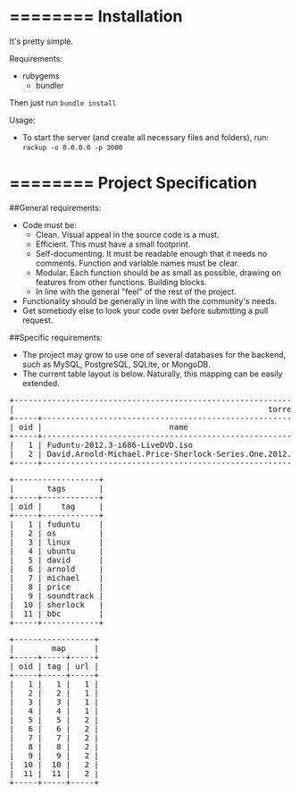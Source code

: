 ========
Installation
========

It's pretty simple.

Requirements:

* rubygems
  * bundler

Then just run `bundle install`

Usage:

* To start the server (and create all necessary files and folders), run:	
    `rackup -o 0.0.0.0 -p 3000`

========
Project Specification
========

##General requirements:

* Code must be:
   * Clean. Visual appeal in the source code is a must.
   * Efficient. This must have a small footprint.
   * Self-documenting. It must be readable enough that it needs no comments. Function and variable names must be clear.
   * Modular. Each function should be as small as possible, drawing on features from other functions. Building blocks.
   * In line with the general "feel" of the rest of the project.
* Functionality should be generally in line with the community's needs.
* Get somebody else to look your code over before submitting a pull request.

##Specific requirements:

* The project may grow to use one of several databases for the backend, such as MySQL, PostgreSQL, SQLite, or MongoDB.
* The current table layout is below. Naturally, this mapping can be easily extended.
<pre>
+---------------------------------------------------------------------------------------------------------------------+
|                                                      torrents                                                       |
+-----+----------------------------------------------------------+----------------------------------------------------+
| oid |                           name                           |                         url                        |
+-----+----------------------------------------------------------+----------------------------------------------------+
|   1 | Fuduntu-2012.3-i686-LiveDVD.iso                          | Fuduntu-2012.3-i686-3671410625.torrent             |
|   2 | David.Arnold-Michael.Price-Sherlock-Series.One.2012.FLAC | Sherlock-Series-One-Soundtrack-(2012)-FLAC.torrent |
+-----+----------------------------------------------------------+----------------------------------------------------+
</pre>
<pre>
+------------------+
|       tags       |
+-----+------------+
| oid |    tag     |
+-----+------------+
|   1 | fuduntu    |
|   2 | os         |
|   3 | linux      |
|   4 | ubuntu     |
|   5 | david      |
|   6 | arnold     |
|   7 | michael    |
|   8 | price      |
|   9 | soundtrack |
|  10 | sherlock   |
|  11 | bbc        |
+-----+------------+
</pre>
<pre>
+-----------------+
|        map      |
+-----+-----+-----+
| oid | tag | url |
+-----+-----+-----+
|   1 |   1 |   1 |
|   2 |   2 |   1 |
|   3 |   3 |   1 |
|   4 |   4 |   1 |
|   5 |   5 |   2 |
|   6 |   6 |   2 |
|   7 |   7 |   2 |
|   8 |   8 |   2 |
|   9 |   9 |   2 |
|  10 |  10 |   2 |
|  11 |  11 |   2 |
+-----+-----+-----+
</pre>